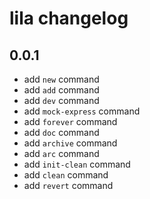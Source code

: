 # lila changelog

## 0.0.1

- add `new` command
- add `add` command
- add `dev` command
- add `mock-express` command
- add `forever` command
- add `doc` command
- add `archive` command
- add `arc` command
- add `init-clean` command
- add `clean` command
- add `revert` command